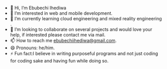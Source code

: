 - 👋 Hi, I’m Ebubechi Ihediwa
- 👀 I’m interested in web and mobile development.
- 🌱 I’m currently learning cloud engineering and mixed reality engineering .
- 💞️ I’m looking to collaborate on several projects and would love your help, if interested please contact me via mail.
- 📫 How to reach me ebubechiihediwa@gmail.com.
- 😄 Pronouns: he/him.
- ⚡ Fun fact:I believe in writing purposeful programs and not just coding for coding sake and having fun while doing so.

<!---
ebubechi-ihediwa/ebubechi-ihediwa is a ✨ special ✨ repository because its `README.md` (this file) appears on your GitHub profile.
You can click the Preview link to take a look at your changes.
--->
